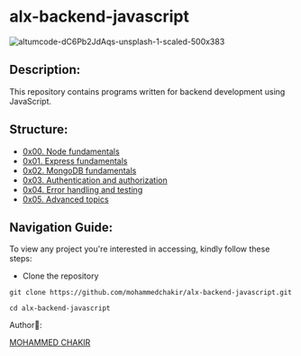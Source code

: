 # alx-backend-javascript

![altumcode-dC6Pb2JdAqs-unsplash-1-scaled-500x383](https://github.com/mohammedchakir/alx-backend-javascript/assets/129831433/5faf30c4-2c24-4aea-b3ed-768dd43c3c4d)

## Description:

This repository contains programs written for backend development using JavaScript.

## Structure:
- [0x00. Node fundamentals](0x00-node_fundamentals)
- [0x01. Express fundamentals](0x01-express_fundamentals)
- [0x02. MongoDB fundamentals](0x02-mongodb_fundamentals)
- [0x03. Authentication and authorization](0x03-authentication_and_authorization)
- [0x04. Error handling and testing](0x04-error_handling_and_testing)
- [0x05. Advanced topics](0x05-advanced_topics)

## Navigation Guide:

To view any project you're interested in accessing, kindly follow these steps:

- Clone the repository

```
git clone https://github.com/mohammedchakir/alx-backend-javascript.git
```
```
cd alx-backend-javascript
```

Author📑:

[MOHAMMED CHAKIR](https://github.com/mohammedchakir)